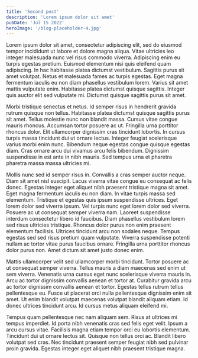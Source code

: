 ```yaml
---
title: 'Second post'
description: 'Lorem ipsum dolor sit amet'
pubDate: 'Jul 15 2022'
heroImage: '/blog-placeholder-4.jpg'
---
```


Lorem ipsum dolor sit amet, consectetur adipiscing elit, sed do eiusmod tempor
incididunt ut labore et dolore magna aliqua. Vitae ultricies leo integer malesuada
nunc vel risus commodo viverra. Adipiscing enim eu turpis egestas pretium. Euismod
elementum nisi quis eleifend quam adipiscing. In hac habitasse platea dictumst
vestibulum. Sagittis purus sit amet volutpat. Netus et malesuada fames ac turpis
egestas. Eget magna fermentum iaculis eu non diam phasellus vestibulum lorem. Varius
sit amet mattis vulputate enim. Habitasse platea dictumst quisque sagittis. Integer
quis auctor elit sed vulputate mi. Dictumst quisque sagittis purus sit amet.

Morbi tristique senectus et netus. Id semper risus in hendrerit gravida rutrum
quisque non tellus. Habitasse platea dictumst quisque sagittis purus sit amet. Tellus
molestie nunc non blandit massa. Cursus vitae congue mauris rhoncus. Accumsan tortor
posuere ac ut. Fringilla urna porttitor rhoncus dolor. Elit ullamcorper dignissim
cras tincidunt lobortis. In cursus turpis massa tincidunt dui ut ornare lectus.
Integer feugiat scelerisque varius morbi enim nunc. Bibendum neque egestas congue
quisque egestas diam. Cras ornare arcu dui vivamus arcu felis bibendum. Dignissim
suspendisse in est ante in nibh mauris. Sed tempus urna et pharetra pharetra massa
massa ultricies mi.

Mollis nunc sed id semper risus in. Convallis a cras semper auctor neque. Diam sit
amet nisl suscipit. Lacus viverra vitae congue eu consequat ac felis donec. Egestas
integer eget aliquet nibh praesent tristique magna sit amet. Eget magna fermentum
iaculis eu non diam. In vitae turpis massa sed elementum. Tristique et egestas quis
ipsum suspendisse ultrices. Eget lorem dolor sed viverra ipsum. Vel turpis nunc eget
lorem dolor sed viverra. Posuere ac ut consequat semper viverra nam. Laoreet
suspendisse interdum consectetur libero id faucibus. Diam phasellus vestibulum lorem
sed risus ultricies tristique. Rhoncus dolor purus non enim praesent elementum
facilisis. Ultrices tincidunt arcu non sodales neque. Tempus egestas sed sed risus
pretium quam vulputate. Viverra suspendisse potenti nullam ac tortor vitae purus
faucibus ornare. Fringilla urna porttitor rhoncus dolor purus non. Amet dictum sit
amet justo donec enim.

Mattis ullamcorper velit sed ullamcorper morbi tincidunt. Tortor posuere ac ut
consequat semper viverra. Tellus mauris a diam maecenas sed enim ut sem viverra.
Venenatis urna cursus eget nunc scelerisque viverra mauris in. Arcu ac tortor
dignissim convallis aenean et tortor at. Curabitur gravida arcu ac tortor dignissim
convallis aenean et tortor. Egestas tellus rutrum tellus pellentesque eu. Fusce ut
placerat orci nulla pellentesque dignissim enim sit amet. Ut enim blandit volutpat
maecenas volutpat blandit aliquam etiam. Id donec ultrices tincidunt arcu. Id cursus
metus aliquam eleifend mi.

Tempus quam pellentesque nec nam aliquam sem. Risus at ultrices mi tempus imperdiet.
Id porta nibh venenatis cras sed felis eget velit. Ipsum a arcu cursus vitae.
Facilisis magna etiam tempor orci eu lobortis elementum. Tincidunt dui ut ornare
lectus sit. Quisque non tellus orci ac. Blandit libero volutpat sed cras. Nec
tincidunt praesent semper feugiat nibh sed pulvinar proin gravida. Egestas integer
eget aliquet nibh praesent tristique magna.
